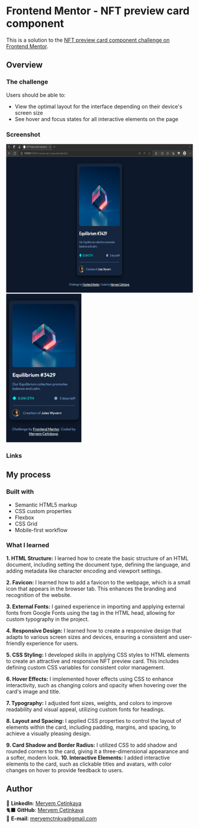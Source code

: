 # Frontend Mentor - NFT preview card component

This is a solution to the [NFT preview card component challenge on Frontend Mentor](https://www.frontendmentor.io/challenges/nft-preview-card-component-SbdUL_w0U).

## Overview

### The challenge

Users should be able to:

- View the optimal layout for the interface depending on their device's screen size
- See hover and focus states for all interactive elements on the page

### Screenshot

<div class="resim-container">
  <img src="assets/screenshot.png" alt="QR code component screenshot" height="400">
  <img src="assets/screenshot-mobile.png" alt="QR code component mobile" height="400">
</div>

### Links

<!-- - Live Site URL: [Add live site URL here](https://your-live-site-url.com) -->

## My process

### Built with

- Semantic HTML5 markup
- CSS custom properties
- Flexbox
- CSS Grid
- Mobile-first workflow

### What I learned

**1. HTML Structure:** I learned how to create the basic structure of an HTML document, including setting the document type, defining the language, and adding metadata like character encoding and viewport settings.

**2. Favicon:** I learned how to add a favicon to the webpage, which is a small icon that appears in the browser tab. This enhances the branding and recognition of the website.

**3. External Fonts:** I gained experience in importing and applying external fonts from Google Fonts using the <link> tag in the HTML head, allowing for custom typography in the project.

**4. Responsive Design:** I learned how to create a responsive design that adapts to various screen sizes and devices, ensuring a consistent and user-friendly experience for users.

**5. CSS Styling:** I developed skills in applying CSS styles to HTML elements to create an attractive and responsive NFT preview card. This includes defining custom CSS variables for consistent color management.

**6. Hover Effects:** I implemented hover effects using CSS to enhance interactivity, such as changing colors and opacity when hovering over the card's image and title.

**7. Typography:** I adjusted font sizes, weights, and colors to improve readability and visual appeal, utilizing custom fonts for headings.

**8. Layout and Spacing:** I applied CSS properties to control the layout of elements within the card, including padding, margins, and spacing, to achieve a visually pleasing design.

**9. Card Shadow and Border Radius:** I utilized CSS to add shadow and rounded corners to the card, giving it a three-dimensional appearance and a softer, modern look.
**10. Interactive Elements:** I added interactive elements to the card, such as clickable titles and avatars, with color changes on hover to provide feedback to users.

## Author

💼 **LinkedIn**: <a title="Meryem Çetinkaya | LinkedIn" href="https://www.linkedin.com/in/meryem-cetinkaya/" target="_blank">Meryem Çetinkaya</a><br/>
🐈‍⬛ **GitHub**: <a title="Meryem Çetinkaya | GitHub" href="https://github.com/meryemctnky" target="_blank">Meryem Çetinkaya</a><br/>
📩 **E-mail**: <a title="meryemctnkya@gmail.com" href="mailto:meryemctnkya@gmail.com" target="_blank">meryemctnkya@gmail.com</a><br/><br/>
